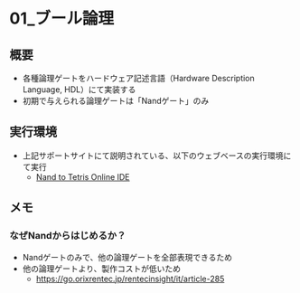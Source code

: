# 01_ブール論理

## 概要

- 各種論理ゲートをハードウェア記述言語（Hardware Description Language, HDL）にて実装する
- 初期で与えられる論理ゲートは「Nandゲート」のみ

## 実行環境

- 上記サポートサイトにて説明されている、以下のウェブベースの実行環境にて実行
	- [Nand to Tetris Online IDE](https://nand2tetris.github.io/web-ide)

## メモ
### なぜNandからはじめるか？
- Nandゲートのみで、他の論理ゲートを全部表現できるため
- 他の論理ゲートより、製作コストが低いため
	- https://go.orixrentec.jp/rentecinsight/it/article-285